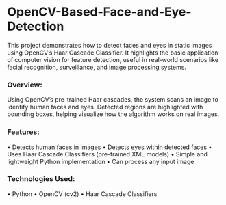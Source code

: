 # OpenCV-Based-Face-and-Eye-Detection
This project demonstrates how to detect faces and eyes in static images using OpenCV’s Haar Cascade Classifier. It highlights the basic application of computer vision for feature detection, useful in real-world scenarios like facial recognition, surveillance, and image processing systems.

 ### Overview: 
Using OpenCV’s pre-trained Haar cascades, the system scans an image to identify human faces and eyes. Detected regions are highlighted with bounding boxes, helping visualize how the algorithm works on real images.

### Features:
•	Detects human faces in images
•	Detects eyes within detected faces
•	Uses Haar Cascade Classifiers (pre-trained XML models)
•	Simple and lightweight Python implementation
•	Can process any input image

### Technologies Used:
•	Python
•	OpenCV (cv2)
•	Haar Cascade Classifiers
